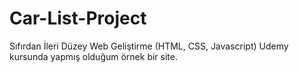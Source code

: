 ﻿# Car-List-Project
Sıfırdan İleri Düzey Web Geliştirme (HTML, CSS, Javascript) Udemy kursunda yapmış olduğum örnek bir site.
